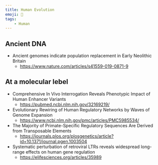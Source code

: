 ```yaml
---
title: Human Evolution
emoji: 🌳
tags:
    - Human
---
```


## Ancient DNA
* Ancient genomes indicate population replacement in Early Neolithic Britain
    - https://www.nature.com/articles/s41559-019-0871-9


## At a molecular lebel
* Comprehensive In Vivo Interrogation Reveals Phenotypic Impact of Human Enhancer Variants 
    - https://pubmed.ncbi.nlm.nih.gov/32169219/
* Evolutionary Rewiring of Human Regulatory Networks by Waves of Genome Expansion
    - https://www.ncbi.nlm.nih.gov/pmc/articles/PMC5985534/
* The Majority of Primate-Specific Regulatory Sequences Are Derived from Transposable Elements
    - https://journals.plos.org/plosgenetics/article?id=10.1371/journal.pgen.1003504
* Systematic perturbation of retroviral LTRs reveals widespread long-range effects on human gene regulation
    - https://elifesciences.org/articles/35989